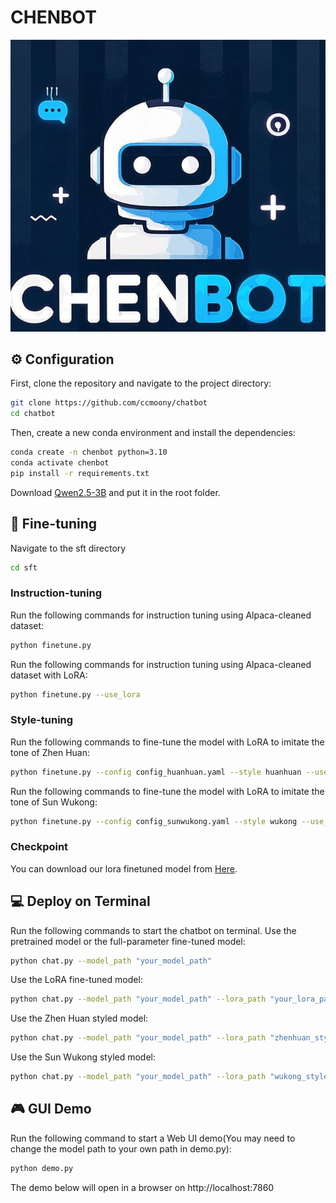 # CHENBOT
![demo](./logo.png)
## ⚙️ Configuration
First, clone the repository and navigate to the project directory:
```bash
git clone https://github.com/ccmoony/chatbot
cd chatbot
```
Then, create a new conda environment and install the dependencies:
```bash
conda create -n chenbot python=3.10
conda activate chenbot
pip install -r requirements.txt
```
Download [Qwen2.5-3B](https://huggingface.co/Qwen/Qwen2.5-3B) and put it in the root folder.
## 🚀 Fine-tuning
Navigate to the sft directory
```bash
cd sft
```
### Instruction-tuning
Run the following commands for instruction tuning using Alpaca-cleaned dataset:
```bash
python finetune.py
```
Run the following commands for instruction tuning using Alpaca-cleaned dataset with LoRA:
```bash
python finetune.py --use_lora
```
### Style-tuning
Run the following commands to fine-tune the model with LoRA to imitate the tone of Zhen Huan:
```bash
python finetune.py --config config_huanhuan.yaml --style huanhuan --use_lora
```
Run the following commands to fine-tune the model with LoRA to imitate the tone of Sun Wukong:
```bash
python finetune.py --config config_sunwukong.yaml --style wukong --use_lora
```
### Checkpoint
You can download our lora finetuned model from [Here](https://jbox.sjtu.edu.cn/v/link/view/b4d703075cc944e1b2abae6d745a5e63).
## 💻 Deploy on Terminal
Run the following commands to start the chatbot on terminal.
Use the pretrained model or the full-parameter fine-tuned model:
```bash
python chat.py --model_path "your_model_path"
```
Use the LoRA fine-tuned model:
```bash
python chat.py --model_path "your_model_path" --lora_path "your_lora_path"
```
Use the Zhen Huan styled model:
```bash
python chat.py --model_path "your_model_path" --lora_path "zhenhuan_style_lora_path" --style huanhuan
```
Use the Sun Wukong styled model:
```bash
python chat.py --model_path "your_model_path" --lora_path "wukong_style_lora_path" --style wukong
```
## 🎮 GUI Demo
Run the following command to start a Web UI demo(You may need to change the model path to your own path in demo.py):
```bash
python demo.py
```
The demo below will open in a browser on http://localhost:7860
